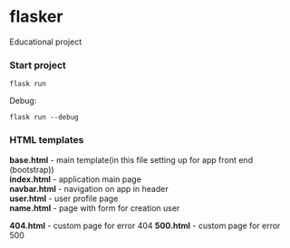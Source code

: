# flasker
Educational project

### Start project
``` console
flask run
```

Debug:
``` console
flask run --debug
```

### HTML templates
<b>base.html</b> - main template(in this file setting up for app front end (bootstrap))<br/>
<b>index.html</b> - application main page<br/>
<b>navbar.html</b> - navigation on app in header<br/>
<b>user.html</b> - user profile page<br/>
<b>name.html</b> - page with form for creation user

<b>404.html</b> - custom page for error 404
<b>500.html</b> - custom page for error 500
